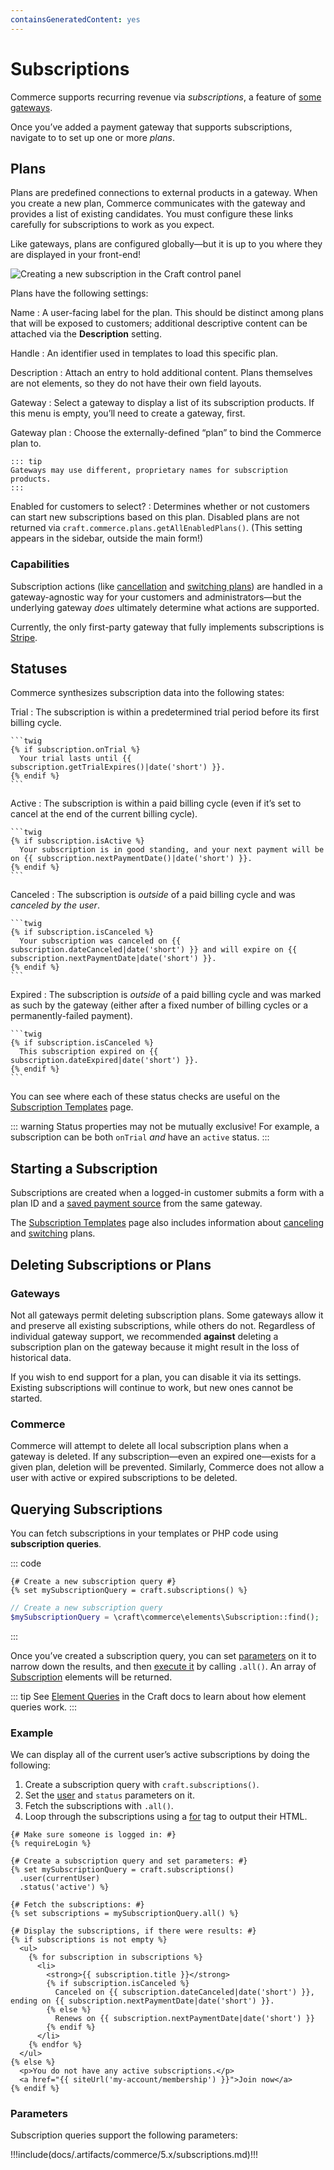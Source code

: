 ```yaml
---
containsGeneratedContent: yes
---
```


# Subscriptions

Commerce supports recurring revenue via _subscriptions_, a feature of [some gateways](#capabilities).

Once you’ve added a payment gateway that supports subscriptions, navigate to <Journey path="Commerce, Subscription Plans" /> to set up one or more _plans_.

## Plans

Plans are predefined connections to external products in a gateway.
When you create a new plan, Commerce communicates with the gateway and provides a list of existing candidates.
You must configure these links carefully for subscriptions to work as you expect.

Like gateways, plans are configured globally—but it is up to you where they are displayed in your front-end!

![Creating a new subscription in the Craft control panel](../images/subscription-plan-new.png)

Plans have the following settings:

Name
:   A user-facing label for the plan.
    This should be distinct among plans that will be exposed to customers; additional descriptive content can be attached via the **Description** setting.

Handle
:   An identifier used in templates to load this specific plan.

Description
:   Attach an entry to hold additional content.
    Plans themselves are not elements, so they do not have their own field layouts.

Gateway
:   Select a gateway to display a list of its subscription products. If this menu is empty, you’ll need to create a gateway, first.

Gateway plan
:   Choose the externally-defined “plan” to bind the Commerce plan to.

    ::: tip
    Gateways may use different, proprietary names for subscription products.
    :::

Enabled for customers to select?
:   Determines whether or not customers can start new subscriptions based on this plan. Disabled plans are not returned via `craft.commerce.plans.getAllEnabledPlans()`. (This setting appears in the sidebar, outside the main form!)


### Capabilities

Subscription actions (like [cancellation](#starting-a-subscription) and [switching plans](#starting-a-subscription)) are handled in a gateway-agnostic way for your customers and administrators—but the underlying gateway _does_ ultimately determine what actions are supported.

Currently, the only first-party gateway that fully implements subscriptions is [Stripe](plugin:commerce-stripe).

## Statuses

Commerce synthesizes subscription data into the following states:

Trial
:   The subscription is within a predetermined trial period before its first billing cycle.

    ```twig
    {% if subscription.onTrial %}
      Your trial lasts until {{ subscription.getTrialExpires()|date('short') }}.
    {% endif %}
    ```

Active
:   The subscription is within a paid billing cycle (even if it’s set to cancel at the end of the current billing cycle).

    ```twig
    {% if subscription.isActive %}
      Your subscription is in good standing, and your next payment will be on {{ subscription.nextPaymentDate()|date('short') }}.
    {% endif %}
    ```

Canceled
:   The subscription is _outside_ of a paid billing cycle and was _canceled by the user_.

    ```twig
    {% if subscription.isCanceled %}
      Your subscription was canceled on {{ subscription.dateCanceled|date('short') }} and will expire on {{ subscription.nextPaymentDate|date('short') }}.
    {% endif %}
    ```

Expired
:   The subscription is _outside_ of a paid billing cycle and was marked as such by the gateway (either after a fixed number of billing cycles or a permanently-failed payment).

    ```twig
    {% if subscription.isCanceled %}
      This subscription expired on {{ subscription.dateExpired|date('short') }}.
    {% endif %}
    ```

You can see where each of these status checks are useful on the [Subscription Templates](../development/subscription-templates.md) page.

::: warning
Status properties may not be mutually exclusive!
For example, a subscription can be both `onTrial` _and_ have an `active` status.
:::

## Starting a Subscription

Subscriptions are created when a logged-in customer submits a form with a plan ID and a [saved payment source](../development/saving-payment-sources.md) from the same gateway.

<See path="../development/subscription-templates.md" description="Learn about building a subscription workflow." />

The [Subscription Templates](../development/subscription-templates.md) page also includes information about [canceling](../development/subscription-templates.md#canceling-the-subscription) and [switching](../development/subscription-templates.md#switching-the-subscription-plan) plans.

## Deleting Subscriptions or Plans

### Gateways

Not all gateways permit deleting subscription plans.
Some gateways allow it and preserve all existing subscriptions, while others do not.
Regardless of individual gateway support, we recommended **against** deleting a subscription plan on the gateway because it might result in the loss of historical data.

If you wish to end support for a plan, you can disable it via its settings. Existing subscriptions will continue to work, but new ones cannot be started.

### Commerce

Commerce will attempt to delete all local subscription plans when a gateway is deleted. If any subscription—even an expired one—exists for a given plan, deletion will be prevented. Similarly, Commerce does not allow a user with active or expired subscriptions to be deleted.

## Querying Subscriptions

You can fetch subscriptions in your templates or PHP code using **subscription queries**.

::: code
```twig
{# Create a new subscription query #}
{% set mySubscriptionQuery = craft.subscriptions() %}
```
```php
// Create a new subscription query
$mySubscriptionQuery = \craft\commerce\elements\Subscription::find();
```
:::

Once you’ve created a subscription query, you can set [parameters](#parameters) on it to narrow down the results, and then [execute it](/5.x/development/element-queries.md#executing-element-queries) by calling `.all()`. An array of [Subscription](commerce5:craft\commerce\elements\Subscription) elements will be returned.

::: tip
See [Element Queries](/5.x/development/element-queries.md) in the Craft docs to learn about how element queries work.
:::

### Example

We can display all of the current user’s active subscriptions by doing the following:

1. Create a subscription query with `craft.subscriptions()`.
2. Set the [user](#user) and `status` parameters on it.
3. Fetch the subscriptions with `.all()`.
4. Loop through the subscriptions using a [for](https://twig.symfony.com/doc/3.x/tags/for.html) tag to output their HTML.

```twig
{# Make sure someone is logged in: #}
{% requireLogin %}

{# Create a subscription query and set parameters: #}
{% set mySubscriptionQuery = craft.subscriptions()
  .user(currentUser)
  .status('active') %}

{# Fetch the subscriptions: #}
{% set subscriptions = mySubscriptionQuery.all() %}

{# Display the subscriptions, if there were results: #}
{% if subscriptions is not empty %}
  <ul>
    {% for subscription in subscriptions %}
      <li>
        <strong>{{ subscription.title }}</strong>
        {% if subscription.isCanceled %}
          Canceled on {{ subscription.dateCanceled|date('short') }}, ending on {{ subscription.nextPaymentDate|date('short') }}.
        {% else %}
          Renews on {{ subscription.nextPaymentDate|date('short') }}
        {% endif %}
      </li>
    {% endfor %}
  </ul>
{% else %}
  <p>You do not have any active subscriptions.</p>
  <a href="{{ siteUrl('my-account/membership') }}">Join now</a>
{% endif %}
```

### Parameters

Subscription queries support the following parameters:

<!-- This section of the page is dynamically generated! Changes to the file below may be overwritten by automated tools. -->
!!!include(docs/.artifacts/commerce/5.x/subscriptions.md)!!!
